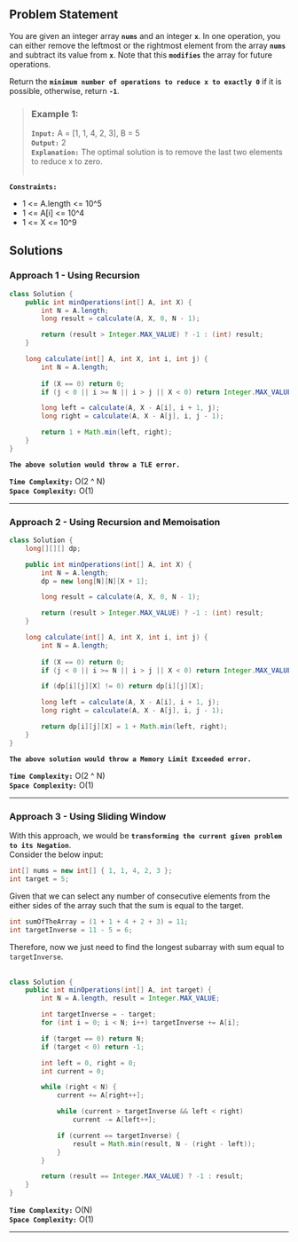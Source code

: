 ## Problem Statement
You are given an integer array **`nums`** and an integer **`x`**. In one operation, you can either remove the leftmost or the rightmost element from the array **`nums`** and subtract its value from **`x`**. Note that this **`modifies`** the array for future operations.

Return the **`minimum number of operations to reduce x to exactly 0`** if it is possible, otherwise, return **`-1`**.

> ### Example 1:
> **`Input:`** A = [1, 1, 4, 2, 3], B = 5 <br>
> **`Output:`** 2 <br>
> **`Explanation:`** The optimal solution is to remove the last two elements to reduce x to zero. <br><br>

**`Constraints:`**
- 1 <= A.length <= 10^5
- 1 <= A[i] <= 10^4
- 1 <= X <= 10^9

## Solutions

### Approach 1 - Using Recursion

```java
class Solution {
    public int minOperations(int[] A, int X) {
        int N = A.length;
        long result = calculate(A, X, 0, N - 1);

        return (result > Integer.MAX_VALUE) ? -1 : (int) result;
    }

    long calculate(int[] A, int X, int i, int j) {
        int N = A.length;
        
        if (X == 0) return 0;
        if (j < 0 || i >= N || i > j || X < 0) return Integer.MAX_VALUE;

        long left = calculate(A, X - A[i], i + 1, j);
        long right = calculate(A, X - A[j], i, j - 1);

        return 1 + Math.min(left, right);
    }
}
```

**`The above solution would throw a TLE error.`**

**`Time Complexity:`** O(2 ^ N) <br>
**`Space Complexity:`** O(1)

---

### Approach 2 - Using Recursion and Memoisation

```java
class Solution {
    long[][][] dp;

    public int minOperations(int[] A, int X) {
        int N = A.length;
        dp = new long[N][N][X + 1];

        long result = calculate(A, X, 0, N - 1);

        return (result > Integer.MAX_VALUE) ? -1 : (int) result;
    }

    long calculate(int[] A, int X, int i, int j) {
        int N = A.length;
        
        if (X == 0) return 0;
        if (j < 0 || i >= N || i > j || X < 0) return Integer.MAX_VALUE;

        if (dp[i][j][X] != 0) return dp[i][j][X];

        long left = calculate(A, X - A[i], i + 1, j);
        long right = calculate(A, X - A[j], i, j - 1);

        return dp[i][j][X] = 1 + Math.min(left, right);
    }
}
```

**`The above solution would throw a Memory Limit Exceeded error.`**

**`Time Complexity:`** O(2 ^ N) <br>
**`Space Complexity:`** O(1)

---

### Approach 3 - Using Sliding Window

With this approach, we would be **`transforming the current given problem to its Negation`**. <br>
Consider the below input:

```java
int[] nums = new int[] { 1, 1, 4, 2, 3 };
int target = 5;
```

Given that we can select any number of consecutive elements from the either sides of the array such that the sum is equal to the target.

```java
int sumOfTheArray = (1 + 1 + 4 + 2 + 3) = 11;
int targetInverse = 11 - 5 = 6;
```

Therefore, now we just need to find the longest subarray with sum equal to `targetInverse`. <br><br>

```java
class Solution {
    public int minOperations(int[] A, int target) {
        int N = A.length, result = Integer.MAX_VALUE;

        int targetInverse = - target;
        for (int i = 0; i < N; i++) targetInverse += A[i];

        if (target == 0) return N;
        if (target < 0) return -1;

        int left = 0, right = 0;
        int current = 0;

        while (right < N) {
            current += A[right++];

            while (current > targetInverse && left < right)
                current -= A[left++];

            if (current == targetInverse) {
                result = Math.min(result, N - (right - left));
            }
        }

        return (result == Integer.MAX_VALUE) ? -1 : result;
    }
}
```

**`Time Complexity:`** O(N) <br>
**`Space Complexity:`** O(1)

---